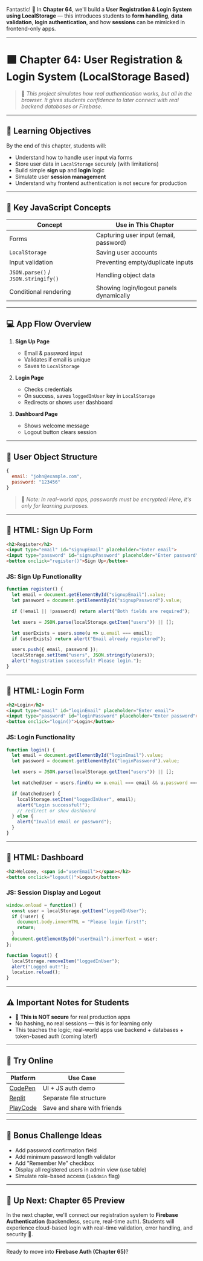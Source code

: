 Fantastic! 🔐 In **Chapter 64**, we'll build a **User Registration & Login System using LocalStorage** — this introduces students to **form handling**, **data validation**, **login authentication**, and how **sessions** can be mimicked in frontend-only apps.

---

# 🟩 Chapter 64: **User Registration & Login System (LocalStorage Based)**

> 🎯 *This project simulates how real authentication works, but all in the browser. It gives students confidence to later connect with real backend databases or Firebase.*

---

## 🎯 Learning Objectives

By the end of this chapter, students will:

* Understand how to handle user input via forms
* Store user data in `LocalStorage` securely (with limitations)
* Build simple **sign up** and **login** logic
* Simulate user **session management**
* Understand why frontend authentication is not secure for production

---

## 🧠 Key JavaScript Concepts

| Concept                             | Use in This Chapter                     |
| ----------------------------------- | --------------------------------------- |
| Forms                               | Capturing user input (email, password)  |
| `LocalStorage`                      | Saving user accounts                    |
| Input validation                    | Preventing empty/duplicate inputs       |
| `JSON.parse()` / `JSON.stringify()` | Handling object data                    |
| Conditional rendering               | Showing login/logout panels dynamically |

---

## 💻 App Flow Overview

1. **Sign Up Page**

   * Email & password input
   * Validates if email is unique
   * Saves to `LocalStorage`

2. **Login Page**

   * Checks credentials
   * On success, saves `loggedInUser` key in `LocalStorage`
   * Redirects or shows user dashboard

3. **Dashboard Page**

   * Shows welcome message
   * Logout button clears session

---

## 🧱 User Object Structure

```js
{
  email: "john@example.com",
  password: "123456"
}
```

> 🔐 *Note: In real-world apps, passwords must be encrypted! Here, it's only for learning purposes.*

---

## 🧪 HTML: Sign Up Form

```html
<h2>Register</h2>
<input type="email" id="signupEmail" placeholder="Enter email">
<input type="password" id="signupPassword" placeholder="Enter password">
<button onclick="register()">Sign Up</button>
```

### JS: Sign Up Functionality

```js
function register() {
  let email = document.getElementById("signupEmail").value;
  let password = document.getElementById("signupPassword").value;

  if (!email || !password) return alert("Both fields are required");

  let users = JSON.parse(localStorage.getItem("users")) || [];

  let userExists = users.some(u => u.email === email);
  if (userExists) return alert("Email already registered");

  users.push({ email, password });
  localStorage.setItem("users", JSON.stringify(users));
  alert("Registration successful! Please login.");
}
```

---

## 🧪 HTML: Login Form

```html
<h2>Login</h2>
<input type="email" id="loginEmail" placeholder="Enter email">
<input type="password" id="loginPassword" placeholder="Enter password">
<button onclick="login()">Login</button>
```

### JS: Login Functionality

```js
function login() {
  let email = document.getElementById("loginEmail").value;
  let password = document.getElementById("loginPassword").value;

  let users = JSON.parse(localStorage.getItem("users")) || [];

  let matchedUser = users.find(u => u.email === email && u.password === password);

  if (matchedUser) {
    localStorage.setItem("loggedInUser", email);
    alert("Login successful!");
    // redirect or show dashboard
  } else {
    alert("Invalid email or password");
  }
}
```

---

## 🧼 HTML: Dashboard

```html
<h2>Welcome, <span id="userEmail"></span></h2>
<button onclick="logout()">Logout</button>
```

### JS: Session Display and Logout

```js
window.onload = function() {
  const user = localStorage.getItem("loggedInUser");
  if (!user) {
    document.body.innerHTML = "Please login first!";
    return;
  }
  document.getElementById("userEmail").innerText = user;
};

function logout() {
  localStorage.removeItem("loggedInUser");
  alert("Logged out!");
  location.reload();
}
```

---

## ⚠️ Important Notes for Students

* 🚨 **This is NOT secure** for real production apps
* No hashing, no real sessions — this is for learning only
* This teaches the logic; real-world apps use backend + databases + token-based auth (coming later!)

---

## 🔗 Try Online

| Platform                        | Use Case                    |
| ------------------------------- | --------------------------- |
| [CodePen](https://codepen.io)   | UI + JS auth demo           |
| [Replit](https://replit.com)    | Separate file structure     |
| [PlayCode](https://playcode.io) | Save and share with friends |

---

## 📌 Bonus Challenge Ideas

* Add password confirmation field
* Add minimum password length validator
* Add "Remember Me" checkbox
* Display all registered users in admin view (use table)
* Simulate role-based access (`isAdmin` flag)

---

## 🔮 Up Next: Chapter 65 Preview

In the next chapter, we'll connect our registration system to **Firebase Authentication** (backendless, secure, real-time auth). Students will experience cloud-based login with real-time validation, error handling, and security 🔐.

---

Ready to move into **Firebase Auth (Chapter 65)**?
